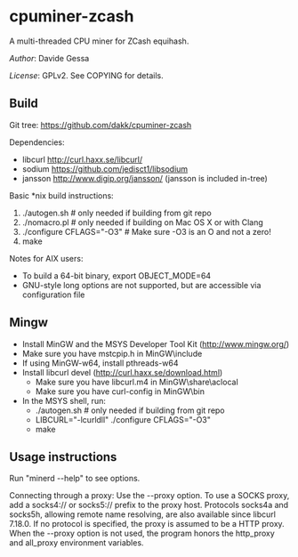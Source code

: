 # cpuminer-zcash
A multi-threaded CPU miner for ZCash equihash.

*Author*: Davide Gessa

*License*: GPLv2. See COPYING for details.


## Build

Git tree:   https://github.com/dakk/cpuminer-zcash

Dependencies:
* libcurl			http://curl.haxx.se/libcurl/
* sodium 			https://github.com/jedisct1/libsodium
* jansson			http://www.digip.org/jansson/ (jansson is included in-tree)

Basic *nix build instructions:
1. ./autogen.sh	# only needed if building from git repo
2. ./nomacro.pl	# only needed if building on Mac OS X or with Clang
3. ./configure CFLAGS="-O3" # Make sure -O3 is an O and not a zero!
4. make

Notes for AIX users:
* To build a 64-bit binary, export OBJECT_MODE=64
* GNU-style long options are not supported, but are accessible via configuration file

## Mingw
* Install MinGW and the MSYS Developer Tool Kit (http://www.mingw.org/)
* Make sure you have mstcpip.h in MinGW\include
* If using MinGW-w64, install pthreads-w64
* Install libcurl devel (http://curl.haxx.se/download.html)
	* Make sure you have libcurl.m4 in MinGW\share\aclocal
	* Make sure you have curl-config in MinGW\bin
* In the MSYS shell, run:
	* ./autogen.sh	# only needed if building from git repo
	* LIBCURL="-lcurldll" ./configure CFLAGS="-O3"
	* make


## Usage instructions

Run "minerd --help" to see options.

Connecting through a proxy:  Use the --proxy option.
To use a SOCKS proxy, add a socks4:// or socks5:// prefix to the proxy host.
Protocols socks4a and socks5h, allowing remote name resolving, are also
available since libcurl 7.18.0.
If no protocol is specified, the proxy is assumed to be a HTTP proxy.
When the --proxy option is not used, the program honors the http_proxy
and all_proxy environment variables.

